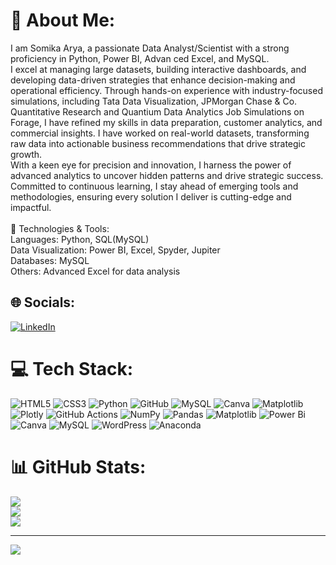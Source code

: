 # 💫 About Me:
I am Somika Arya, a passionate Data Analyst/Scientist with a strong proficiency in Python, Power BI, Advan ced Excel, and MySQL. <br>I excel at managing large datasets, building interactive dashboards, and developing data-driven strategies that enhance decision-making and operational efficiency. Through hands-on experience with industry-focused simulations, including Tata Data Visualization, JPMorgan Chase & Co. Quantitative Research and Quantium Data Analytics Job Simulations on Forage, I have refined my skills in data preparation, customer analytics, and commercial insights. I have worked on real-world datasets, transforming raw data into actionable business recommendations that drive strategic growth. <br>With a keen eye for precision and innovation, I harness the power of advanced analytics to uncover hidden patterns and drive strategic success. Committed to continuous learning, I stay ahead of emerging tools and methodologies, ensuring every solution I deliver is cutting-edge and impactful. <br><br>🔧 Technologies & Tools:<br>Languages: Python, SQL(MySQL)<br>Data Visualization: Power BI, Excel, Spyder, Jupiter<br>Databases: MySQL<br>Others: Advanced Excel for data analysis


## 🌐 Socials:
[![LinkedIn](https://img.shields.io/badge/LinkedIn-%230077B5.svg?logo=linkedin&logoColor=white)](https://linkedin.com/in/www.linkedin.com/in/somika-arya-363b07213) 

# 💻 Tech Stack:
![HTML5](https://img.shields.io/badge/html5-%23E34F26.svg?style=for-the-badge&logo=html5&logoColor=white) ![CSS3](https://img.shields.io/badge/css3-%231572B6.svg?style=for-the-badge&logo=css3&logoColor=white) ![Python](https://img.shields.io/badge/python-3670A0?style=for-the-badge&logo=python&logoColor=ffdd54) ![GitHub](https://img.shields.io/badge/github-%23121011.svg?style=for-the-badge&logo=github&logoColor=white) ![MySQL](https://img.shields.io/badge/mysql-4479A1.svg?style=for-the-badge&logo=mysql&logoColor=white) ![Canva](https://img.shields.io/badge/Canva-%2300C4CC.svg?style=for-the-badge&logo=Canva&logoColor=white) ![Matplotlib](https://img.shields.io/badge/Matplotlib-%23ffffff.svg?style=for-the-badge&logo=Matplotlib&logoColor=black) ![Plotly](https://img.shields.io/badge/Plotly-%233F4F75.svg?style=for-the-badge&logo=plotly&logoColor=white) ![GitHub Actions](https://img.shields.io/badge/github%20actions-%232671E5.svg?style=for-the-badge&logo=githubactions&logoColor=white) ![NumPy](https://img.shields.io/badge/numpy-%23013243.svg?style=for-the-badge&logo=numpy&logoColor=white) ![Pandas](https://img.shields.io/badge/pandas-%23150458.svg?style=for-the-badge&logo=pandas&logoColor=white) ![Matplotlib](https://img.shields.io/badge/Matplotlib-%23ffffff.svg?style=for-the-badge&logo=Matplotlib&logoColor=black) ![Power Bi](https://img.shields.io/badge/power_bi-F2C811?style=for-the-badge&logo=powerbi&logoColor=black) ![Canva](https://img.shields.io/badge/Canva-%2300C4CC.svg?style=for-the-badge&logo=Canva&logoColor=white) ![MySQL](https://img.shields.io/badge/mysql-4479A1.svg?style=for-the-badge&logo=mysql&logoColor=white) ![WordPress](https://img.shields.io/badge/WordPress-%23117AC9.svg?style=for-the-badge&logo=WordPress&logoColor=white) ![Anaconda](https://img.shields.io/badge/Anaconda-%2344A833.svg?style=for-the-badge&logo=anaconda&logoColor=white)
# 📊 GitHub Stats:
![](https://github-readme-stats.vercel.app/api?username=SomikaArya&theme=dark&hide_border=false&include_all_commits=false&count_private=false)<br/>
![](https://github-readme-streak-stats.herokuapp.com/?user=SomikaArya&theme=dark&hide_border=false)<br/>
![](https://github-readme-stats.vercel.app/api/top-langs/?username=SomikaArya&theme=dark&hide_border=false&include_all_commits=false&count_private=false&layout=compact)

---
[![](https://visitcount.itsvg.in/api?id=SomikaArya&icon=0&color=0)](https://visitcount.itsvg.in)

<!-- Proudly created with GPRM ( https://gprm.itsvg.in ) -->
